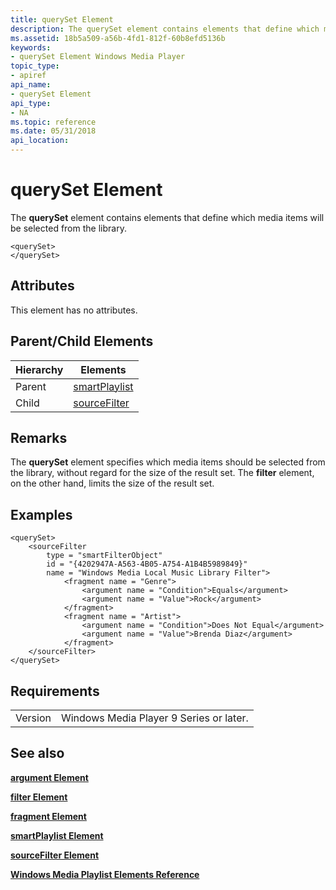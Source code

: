```yaml
---
title: querySet Element
description: The querySet element contains elements that define which media items will be selected from the library.
ms.assetid: 18b5a509-a56b-4fd1-812f-60b8efd5136b
keywords:
- querySet Element Windows Media Player
topic_type:
- apiref
api_name:
- querySet Element
api_type:
- NA
ms.topic: reference
ms.date: 05/31/2018
api_location: 
---
```


# querySet Element

The **querySet** element contains elements that define which media items will be selected from the library.

``` syntax
<querySet>
</querySet>
```

## Attributes

This element has no attributes.

## Parent/Child Elements



| Hierarchy | Elements                                   |
|-----------|--------------------------------------------|
| Parent    | [smartPlaylist](smartplaylist-element.md) |
| Child     | [sourceFilter](sourcefilter-element.md)   |



 

## Remarks

The **querySet** element specifies which media items should be selected from the library, without regard for the size of the result set. The **filter** element, on the other hand, limits the size of the result set.

## Examples


```
<querySet>
    <sourceFilter 
        type = "smartFilterObject" 
        id = "{4202947A-A563-4B05-A754-A1B4B5989849}"
        name = "Windows Media Local Music Library Filter">
            <fragment name = "Genre">
                <argument name = "Condition">Equals</argument>
                <argument name = "Value">Rock</argument>
            </fragment>
            <fragment name = "Artist">
                <argument name = "Condition">Does Not Equal</argument>
                <argument name = "Value">Brenda Diaz</argument>
            </fragment>
    </sourceFilter>
</querySet>
```



## Requirements



|                    |                                                    |
|--------------------|----------------------------------------------------|
| Version<br/> | Windows Media Player 9 Series or later.<br/> |



## See also

<dl> <dt>

[**argument Element**](argument-element.md)
</dt> <dt>

[**filter Element**](filter-element.md)
</dt> <dt>

[**fragment Element**](fragment-element.md)
</dt> <dt>

[**smartPlaylist Element**](smartplaylist-element.md)
</dt> <dt>

[**sourceFilter Element**](sourcefilter-element.md)
</dt> <dt>

[**Windows Media Playlist Elements Reference**](windows-media-playlist-elements-reference.md)
</dt> </dl>

 

 





